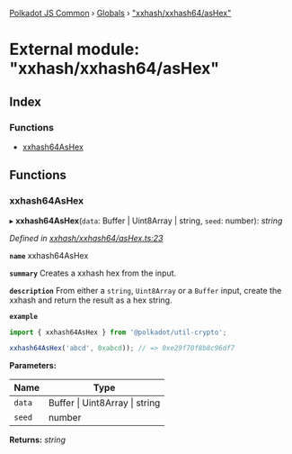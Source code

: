 [Polkadot JS Common](../README.md) › [Globals](../globals.md) › ["xxhash/xxhash64/asHex"](_xxhash_xxhash64_ashex_.md)

# External module: "xxhash/xxhash64/asHex"

## Index

### Functions

* [xxhash64AsHex](_xxhash_xxhash64_ashex_.md#xxhash64ashex)

## Functions

###  xxhash64AsHex

▸ **xxhash64AsHex**(`data`: Buffer | Uint8Array | string, `seed`: number): *string*

*Defined in [xxhash/xxhash64/asHex.ts:23](https://github.com/polkadot-js/common/blob/81a31519/packages/util-crypto/src/xxhash/xxhash64/asHex.ts#L23)*

**`name`** xxhash64AsHex

**`summary`** Creates a xxhash hex from the input.

**`description`** 
From either a `string`, `Uint8Array` or a `Buffer` input, create the xxhash and return the result as a hex string.

**`example`** 
<BR>

```javascript
import { xxhash64AsHex } from '@polkadot/util-crypto';

xxhash64AsHex('abcd', 0xabcd)); // => 0xe29f70f8b8c96df7
```

**Parameters:**

Name | Type |
------ | ------ |
`data` | Buffer &#124; Uint8Array &#124; string |
`seed` | number |

**Returns:** *string*

